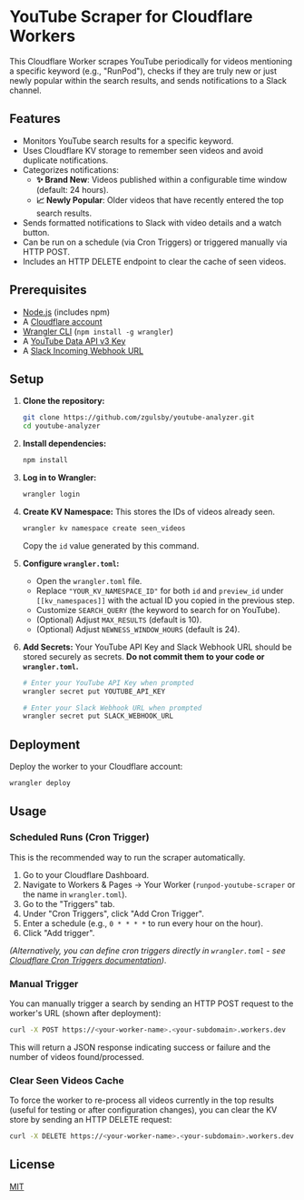 # YouTube Scraper for Cloudflare Workers

This Cloudflare Worker scrapes YouTube periodically for videos mentioning a specific keyword (e.g., "RunPod"), checks if they are truly new or just newly popular within the search results, and sends notifications to a Slack channel.

## Features

*   Monitors YouTube search results for a specific keyword.
*   Uses Cloudflare KV storage to remember seen videos and avoid duplicate notifications.
*   Categorizes notifications:
    *   **✨ Brand New**: Videos published within a configurable time window (default: 24 hours).
    *   **📈 Newly Popular**: Older videos that have recently entered the top search results.
*   Sends formatted notifications to Slack with video details and a watch button.
*   Can be run on a schedule (via Cron Triggers) or triggered manually via HTTP POST.
*   Includes an HTTP DELETE endpoint to clear the cache of seen videos.

## Prerequisites

*   [Node.js](https://nodejs.org/) (includes npm)
*   A [Cloudflare account](https://dash.cloudflare.com/sign-up)
*   [Wrangler CLI](https://developers.cloudflare.com/workers/wrangler/install-and-update/) (`npm install -g wrangler`)
*   A [YouTube Data API v3 Key](https://developers.google.com/youtube/v3/getting-started)
*   A [Slack Incoming Webhook URL](https://api.slack.com/messaging/webhooks)

## Setup

1.  **Clone the repository:**
    ```bash
    git clone https://github.com/zgulsby/youtube-analyzer.git
    cd youtube-analyzer
    ```

2.  **Install dependencies:**
    ```bash
    npm install
    ```

3.  **Log in to Wrangler:**
    ```bash
    wrangler login
    ```

4.  **Create KV Namespace:**
    This stores the IDs of videos already seen.
    ```bash
    wrangler kv namespace create seen_videos
    ```
    Copy the `id` value generated by this command.

5.  **Configure `wrangler.toml`:**
    *   Open the `wrangler.toml` file.
    *   Replace `"YOUR_KV_NAMESPACE_ID"` for both `id` and `preview_id` under `[[kv_namespaces]]` with the actual ID you copied in the previous step.
    *   Customize `SEARCH_QUERY` (the keyword to search for on YouTube).
    *   (Optional) Adjust `MAX_RESULTS` (default is 10).
    *   (Optional) Adjust `NEWNESS_WINDOW_HOURS` (default is 24).

6.  **Add Secrets:**
    Your YouTube API Key and Slack Webhook URL should be stored securely as secrets. **Do not commit them to your code or `wrangler.toml`.**
    ```bash
    # Enter your YouTube API Key when prompted
    wrangler secret put YOUTUBE_API_KEY

    # Enter your Slack Webhook URL when prompted
    wrangler secret put SLACK_WEBHOOK_URL
    ```

## Deployment

Deploy the worker to your Cloudflare account:
```bash
wrangler deploy
```

## Usage

### Scheduled Runs (Cron Trigger)

This is the recommended way to run the scraper automatically.

1.  Go to your Cloudflare Dashboard.
2.  Navigate to Workers & Pages -> Your Worker (`runpod-youtube-scraper` or the name in `wrangler.toml`).
3.  Go to the "Triggers" tab.
4.  Under "Cron Triggers", click "Add Cron Trigger".
5.  Enter a schedule (e.g., `0 * * * *` to run every hour on the hour).
6.  Click "Add trigger".

*(Alternatively, you can define cron triggers directly in `wrangler.toml` - see [Cloudflare Cron Triggers documentation](https://developers.cloudflare.com/workers/platform/triggers/cron-triggers/#add-cron-triggers))*.

### Manual Trigger

You can manually trigger a search by sending an HTTP POST request to the worker's URL (shown after deployment):
```bash
curl -X POST https://<your-worker-name>.<your-subdomain>.workers.dev
```
This will return a JSON response indicating success or failure and the number of videos found/processed.

### Clear Seen Videos Cache

To force the worker to re-process all videos currently in the top results (useful for testing or after configuration changes), you can clear the KV store by sending an HTTP DELETE request:
```bash
curl -X DELETE https://<your-worker-name>.<your-subdomain>.workers.dev
```

## License

[MIT](./LICENSE) 